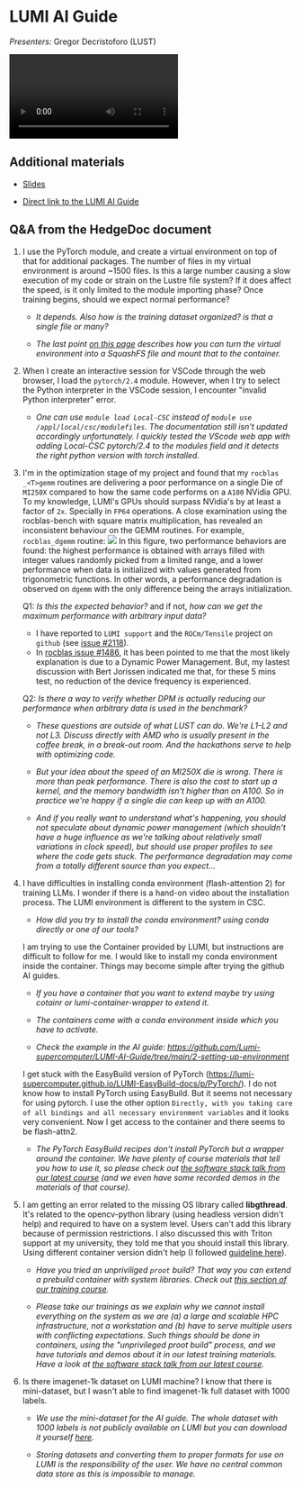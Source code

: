 # LUMI AI Guide

*Presenters:* Gregor Decristoforo (LUST)

<video src="https://462000265.lumidata.eu/user-coffee-breaks/recordings/20250326-user-coffee-break-LUMI-AI-guide.mp4" controls="controls"></video>


## Additional materials

-   [Slides](https://462000265.lumidata.eu/user-coffee-breaks/files/20250326-user-coffee-break-LUMI-AI-guide.pdf)

-   [Direct link to the LUMI AI Guide](https://github.com/lumi-supercomputer/LUMI-AI-Guide)


## Q&A from the HedgeDoc document

1.  I use the PyTorch module, and create a virtual environment on top of that for additional packages. The number of files in my virtual environment is around ~1500 files. Is this a large number causing a slow execution of my code or strain on the Lustre file system? If it does affect the speed, is it only limited to the module importing phase? Once training begins, should we expect normal performance?

    -   *It depends. Also how is the training dataset organized? is that a single file or many?*

    -   *The last point [on this page](https://github.com/Lumi-supercomputer/Getting_Started_with_AI_workshop/blob/main/07_Extending_containers_with_virtual_environments_for_faster_testing/examples/extending_containers_with_venv.md) 
        describes how you can turn the virtual environment into a SquashFS file and mount that to the container.*

2.  When I create an interactive session for VSCode through the web browser, I load the `pytorch/2.4` module. 
    However, when I try to select the Python interpreter in the VSCode session, I encounter "invalid Python interpreter" error.

    -   *One can use `module load Local-CSC` instead of `module use /appl/local/csc/modulefiles`. The documentation still isn't updated accordingly
        unfortunately. I quickly tested the VScode web app with adding Local-CSC
        pytorch/2.4 to the modules field and it detects the right python version with
        torch installed.*

4.  I'm in the optimization stage of my project and found that my `rocblas _<T>gemm` routines are delivering 
    a poor performance on a single Die of `MI250X` compared to how the same code performs on a `A100` NVidia GPU. 
    To my knowledge, LUMI's GPUs should surpass NVidia's by at least a factor of `2x`. Specially in `FP64` operations.
    A close examination using the rocblas-bench with square matrix multiplication, has revealed an inconsistent behaviour on the GEMM routines. 
    For example, `rocblas_dgemm` routine: ![](https://md.sigma2.no/uploads/2d3e3944-440e-43aa-98c1-9f2b10019526.png)
    In this figure, two performance behaviors are found: the highest performance is obtained with arrays filled with integer values randomly 
    picked from a limited range, and a lower performance when data is initialized with values generated from trigonometric functions. 
    In other words, a performance degradation is observed on `dgemm` with the only difference being the arrays initialization.

    Q1: _Is this the expected behavior?_ and if not, _how can we get the maximum performance with arbitrary input data?_

    *   I have reported to `LUMI support` and the `ROCm/Tensile` project on `github` (see [issue #2118](https://github.com/ROCm/Tensile/issues/2118#event-16959770942)). 
    *   In [rocblas issue #1486](https://github.com/ROCm/rocBLAS/issues/1486#issuecomment-2374611121), it has been pointed to me that the most likely explanation is 
        due to a Dynamic Power Management. But, my lastest discussion with Bert Jorissen indicated me that, for these 5 mins test, no reduction of the device frequency is experienced. 

    Q2: _Is there a way to verify whether DPM is actually reducing our performance when arbitrary data is used in the benchmark?_

    -   *These questions are outside of what LUST can do. We're L1-L2 and not L3. Discuss directly with AMD who is usually present in the coffee break,
        in a break-out room. And the hackathons serve to help with optimizing code.*

    -   *But your idea about the speed of an MI250X die is wrong. There is more than peak performance. There is also the cost to
        start up a kernel, and the memory bandwidth isn't higher than on A100. So in practice we're happy if a single die can
        keep up with an A100.*

    -   *And if you really want to understand what's happening, you should not speculate about dynamic power management (which shouldn't have 
        a huge influence as we're talking about relatively small variations in clock speed), but should use proper profiles to see where the
        code gets stuck. The performance degradation may come from a totally different source than you expect...*

5. I have difficulties in installing conda environment (flash-attention 2) for training LLMs. I wonder if there is a hand-on video about the installation process. The LUMI environment is different to the system in CSC.

    -   *How did you try to install the conda environment? using conda directly or one of our tools?*
  
    I am trying to use the Container provided by LUMI, but instructions are difficult to follow for me. I would like to install my conda environment inside the container. Things may become simple after trying the github AI guides. 

    -   *If you have a container that you want to extend maybe try using cotainr or lumi-container-wrapper to extend it.*

    -   *The containers come with a conda environment inside which you have to activate.*
  
    -   *Check the example in the AI guide: https://github.com/Lumi-supercomputer/LUMI-AI-Guide/tree/main/2-setting-up-environment*
  
    I get stuck with the EasyBuild version of PyTorch (https://lumi-supercomputer.github.io/LUMI-EasyBuild-docs/p/PyTorch/). I do not know how to install PyTorch using EasyBuild. But it seems not necessary for using pytorch. I use the other option `Directly, with you taking care of all bindings and all necessary environment variables` and it looks very convenient. Now I get access to the container and there seems to be flash-attn2.

    -   *The PyTorch EasyBuild recipes don't install PyTorch but a wrapper around the container. We have plenty of course materials
        that tell you how to use it, so please check out [the software stack talk from our latest course](https://lumi-supercomputer.github.io/LUMI-training-materials/2p3day-20250303/M105-SoftwareStacks/)
        (and we even have some recorded demos in the materials of that course).*

6.  I am getting an error related to the missing OS library called **libgthread**. 
    It's related to the opencv-python library (using headless version didn't help) and required to have on a system level. 
    Users can't add this library because of permission restrictions. 
    I also discussed this with Triton support at my university, they told me that you should install this library. 
    Using different container version didn't help 
    (I followed [guideline here](https://github.com/mskhan793/LUMI-AI-Guide10032025/blob/main/setting-up-environment/README.md#installing-additional-python-packages-in-a-container)). 

    -   *Have you tried an unpriviliged `proot` build? That way you can extend a prebuild container with system libraries. Check out [this section of our training course](https://lumi-supercomputer.github.io/LUMI-training-materials/2day-20240502/09_Containers/#extending-the-container-with-cotainr).*

    -   *Please take our trainings as we explain why we cannot install everything on the system as we are (a) a large and scalable
        HPC infrastructure, not a workstation and (b) have to serve multiple users with conflicting expectations. Such things
        should be done in containers, using the "unprivileged proot build" process, and we have tutorials and demos about it
        in our latest training materials. Have a look at 
        [the software stack talk from our latest course](https://lumi-supercomputer.github.io/LUMI-training-materials/2p3day-20250303/M105-SoftwareStacks/).*

7.  Is there imagenet-1k dataset on LUMI machine? I know that there is mini-dataset, but I wasn't able to find imagenet-1k full dataset with 1000 labels.

    -   *We use the mini-dataset for the AI guide. The whole dataset with 1000 labels is not publicly available on LUMI but you can download it yourself [here](https://www.image-net.org/download.php).*

    -   *Storing datasets and converting them to proper formats for use on LUMI is the responsibility of the user. 
        We have no central common data store as this is impossible to manage.*


